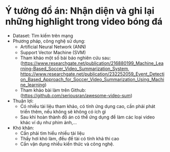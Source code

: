 # Ý tưởng đồ án: Nhận diện và ghi lại những highlight trong video bóng đá
+ Dataset: Tìm kiếm trên mạng
+ Phương pháp, công nghệ sử dụng:
   - Artiﬁcial Neural Network (ANN)
   - Support Vector Machine (SVM)
   - Tham khảo một số bài báo nghiên cứu sau: (https://www.researchgate.net/publication/216880199_Machine_Learning-Based_Soccer_Video_Summarization_System, https://www.researchgate.net/publication/232252059_Event_Detection_Based_Approach_for_Soccer_Video_Summarization_Using_Machine_learning)
   - Tham khảo bài làm trên Github: (https://github.com/seriousran/awesome-video-sum)
+ Thuận lợi:
  - Có nhiều tài liệu tham khảo, có tính ứng dụng cao, cần phải phát triển thêm, nếu không sẽ không có ích gì
  - Sau khi hoàn thành đồ án có thể ứng dụng để làm các loại video khác ví dụ như phim ảnh,...
+ Khó khăn:
  - Cần phải tìm hiểu nhiều tài liệu
  - Thấy hơi khó làm, đều đề tài có tính khả thi cao
  - Cần vận dụng nhiều kiến thức và công nghệ.
  
